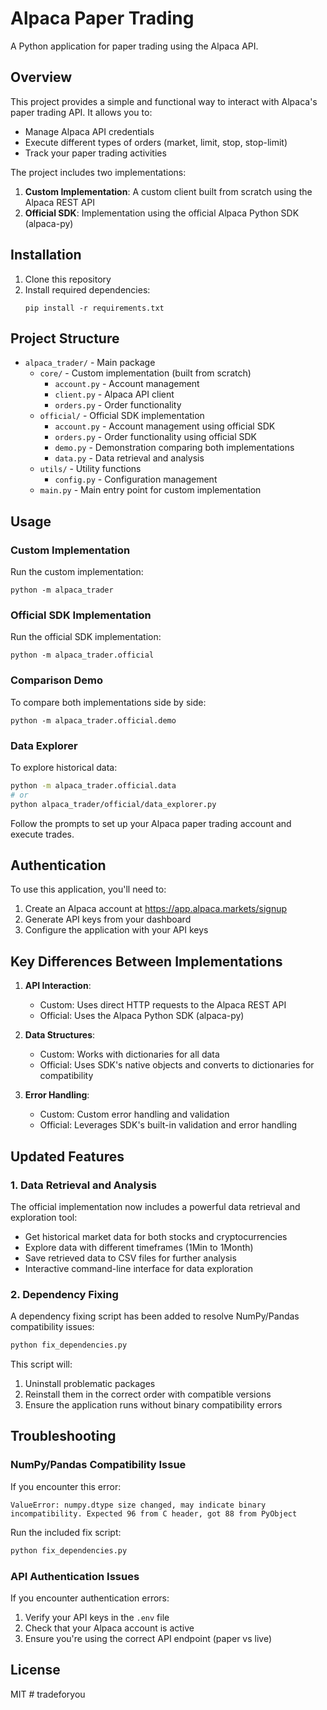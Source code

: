 # Alpaca Paper Trading

A Python application for paper trading using the Alpaca API.

## Overview

This project provides a simple and functional way to interact with Alpaca's paper trading API. It allows you to:

- Manage Alpaca API credentials
- Execute different types of orders (market, limit, stop, stop-limit)
- Track your paper trading activities

The project includes two implementations:
1. **Custom Implementation**: A custom client built from scratch using the Alpaca REST API
2. **Official SDK**: Implementation using the official Alpaca Python SDK (alpaca-py)

## Installation

1. Clone this repository
2. Install required dependencies:
   ```
   pip install -r requirements.txt
   ```

## Project Structure

- `alpaca_trader/` - Main package
  - `core/` - Custom implementation (built from scratch)
    - `account.py` - Account management
    - `client.py` - Alpaca API client
    - `orders.py` - Order functionality
  - `official/` - Official SDK implementation
    - `account.py` - Account management using official SDK
    - `orders.py` - Order functionality using official SDK
    - `demo.py` - Demonstration comparing both implementations
    - `data.py` - Data retrieval and analysis
  - `utils/` - Utility functions
    - `config.py` - Configuration management
  - `main.py` - Main entry point for custom implementation

## Usage

### Custom Implementation
Run the custom implementation:
```
python -m alpaca_trader
```

### Official SDK Implementation
Run the official SDK implementation:
```
python -m alpaca_trader.official
```

### Comparison Demo
To compare both implementations side by side:
```
python -m alpaca_trader.official.demo
```

### Data Explorer
To explore historical data:
```bash
python -m alpaca_trader.official.data
# or 
python alpaca_trader/official/data_explorer.py
```

Follow the prompts to set up your Alpaca paper trading account and execute trades.

## Authentication

To use this application, you'll need to:
1. Create an Alpaca account at https://app.alpaca.markets/signup
2. Generate API keys from your dashboard
3. Configure the application with your API keys

## Key Differences Between Implementations

1. **API Interaction**:
   - Custom: Uses direct HTTP requests to the Alpaca REST API
   - Official: Uses the Alpaca Python SDK (alpaca-py)

2. **Data Structures**:
   - Custom: Works with dictionaries for all data
   - Official: Uses SDK's native objects and converts to dictionaries for compatibility

3. **Error Handling**:
   - Custom: Custom error handling and validation
   - Official: Leverages SDK's built-in validation and error handling

## Updated Features

### 1. Data Retrieval and Analysis
The official implementation now includes a powerful data retrieval and exploration tool:

- Get historical market data for both stocks and cryptocurrencies
- Explore data with different timeframes (1Min to 1Month)
- Save retrieved data to CSV files for further analysis
- Interactive command-line interface for data exploration

### 2. Dependency Fixing
A dependency fixing script has been added to resolve NumPy/Pandas compatibility issues:

```bash
python fix_dependencies.py
```

This script will:
1. Uninstall problematic packages
2. Reinstall them in the correct order with compatible versions
3. Ensure the application runs without binary compatibility errors

## Troubleshooting

### NumPy/Pandas Compatibility Issue
If you encounter this error:
```
ValueError: numpy.dtype size changed, may indicate binary incompatibility. Expected 96 from C header, got 88 from PyObject
```

Run the included fix script:
```bash
python fix_dependencies.py
```

### API Authentication Issues
If you encounter authentication errors:
1. Verify your API keys in the `.env` file
2. Check that your Alpaca account is active
3. Ensure you're using the correct API endpoint (paper vs live)

## License

MIT # tradeforyou
